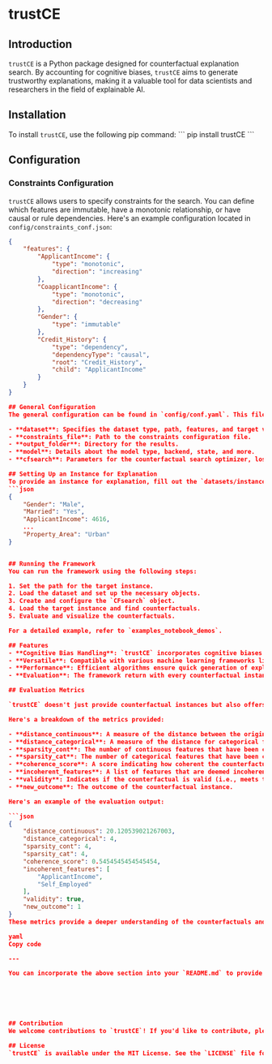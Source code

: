 # trustCE

## Introduction
`trustCE` is a Python package designed for counterfactual explanation search. By accounting for cognitive biases, `trustCE` aims to generate trustworthy explanations, making it a valuable tool for data scientists and researchers in the field of explainable AI.

## Installation
To install `trustCE`, use the following pip command:
\```
pip install trustCE
\```

## Configuration

### Constraints Configuration
`trustCE` allows users to specify constraints for the search. You can define which features are immutable, have a monotonic relationship, or have causal or rule dependencies. Here's an example configuration located in `config/constraints_conf.json`:

```json
{
    "features": {
        "ApplicantIncome": {
            "type": "monotonic",
            "direction": "increasing"  
        },
        "CoapplicantIncome": {
            "type": "monotonic",
            "direction": "decreasing"  
        },
        "Gender": {
            "type": "immutable"
        },
        "Credit_History": {
            "type": "dependency",
            "dependencyType": "causal",
            "root": "Credit_History",
            "child": "ApplicantIncome"
        }
    }
}

## General Configuration
The general configuration can be found in `config/conf.yaml`. This file contains dataset information, model specifications, and settings for the counterfactual search. Here's a brief overview:

- **dataset**: Specifies the dataset type, path, features, and target variable.
- **constraints_file**: Path to the constraints configuration file.
- **output_folder**: Directory for the results.
- **model**: Details about the model type, backend, state, and more.
- **cfsearch**: Parameters for the counterfactual search optimizer, loss type, distance metrics, etc.

## Setting Up an Instance for Explanation
To provide an instance for explanation, fill out the `datasets/instance.json` file. Here's an example structure:
```json
{
    "Gender": "Male",
    "Married": "Yes",
    "ApplicantIncome": 4616,
    ...
    "Property_Area": "Urban"
}


## Running the Framework
You can run the framework using the following steps:

1. Set the path for the target instance.
2. Load the dataset and set up the necessary objects.
3. Create and configure the `CFsearch` object.
4. Load the target instance and find counterfactuals.
5. Evaluate and visualize the counterfactuals.

For a detailed example, refer to `examples_notebook_demos`.

## Features
- **Cognitive Bias Handling**: `trustCE` incorporates cognitive biases to provide more intuitive explanations.
- **Versatile**: Compatible with various machine learning frameworks like scikit-learn, TensorFlow, PyTorch, and gpgomea.
- **Performance**: Efficient algorithms ensure quick generation of explanations even for complex models.
- **Evaluation**: The framework return with every counterfactual instance an evaluation file which has list of metrics.

## Evaluation Metrics

`trustCE` doesn't just provide counterfactual instances but also offers a comprehensive evaluation of the generated counterfactuals. After the counterfactual search, an evaluation file is generated that contains various explainability metrics.

Here's a breakdown of the metrics provided:

- **distance_continuous**: A measure of the distance between the original and counterfactual instance for continuous features.
- **distance_categorical**: A measure of the distance for categorical features.
- **sparsity_cont**: The number of continuous features that have been changed.
- **sparsity_cat**: The number of categorical features that have been changed.
- **coherence_score**: A score indicating how coherent the counterfactual is with respect to the original instance.
- **incoherent_features**: A list of features that are deemed incoherent in the counterfactual.
- **validity**: Indicates if the counterfactual is valid (i.e., meets the constraints and conditions set).
- **new_outcome**: The outcome of the counterfactual instance.

Here's an example of the evaluation output:

```json
{
    "distance_continuous": 20.120539021267003,
    "distance_categorical": 4,
    "sparsity_cont": 4,
    "sparsity_cat": 4,
    "coherence_score": 0.5454545454545454,
    "incoherent_features": [
        "ApplicantIncome",
        "Self_Employed"
    ],
    "validity": true,
    "new_outcome": 1
}
These metrics provide a deeper understanding of the counterfactuals and their quality, aiding users in interpreting and trusting the generated explanations.

yaml
Copy code

---

You can incorporate the above section into your `README.md` to provide users with insights into the evaluation capabilities of your framework. Adjust the content as needed to ensure accuracy and clarity.






## Contribution
We welcome contributions to `trustCE`! If you'd like to contribute, please fork the repository and submit a pull request. For major changes or feature requests, please open an issue first to discuss your ideas.

## License
`trustCE` is available under the MIT License. See the `LICENSE` file for more details.

